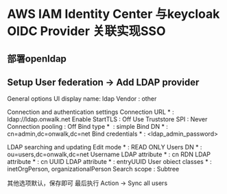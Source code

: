 # AWS IAM Identity Center 与keycloak OIDC Provider 关联实现SSO

## 部署openldap

## Setup User federation -> Add LDAP provider

General options
	UI display name:  ldap
         Vendor                  : other

Connection and authentication settings
	Connection URL  *     : ldap://ldap.onwalk.net
         Enable StartTLS        : Off
         Use Truststore SPI    : Never
         Connection pooling   : Off
         Bind type *                   : simple
        Bind DN *                      : cn=admin,dc=onwalk,dc=net
        Bind credentials *        : <ldap_admin_password>
  
LDAP searching and updating
	Edit mode *                            : READ ONLY
        Users DN *                             : ou=users,dc=onwalk,dc=net
        Username LDAP attribute *  : cn
	RDN LDAP attribute *            : cn
	UUID LDAP attribute *           : entryUUID
	User obiect classes *            : inetOrgPerson, organizationalPerson
        Search scope                         : Subtree
	
其他选项默认，保存即可 最后执行 Action -> Sync all users

